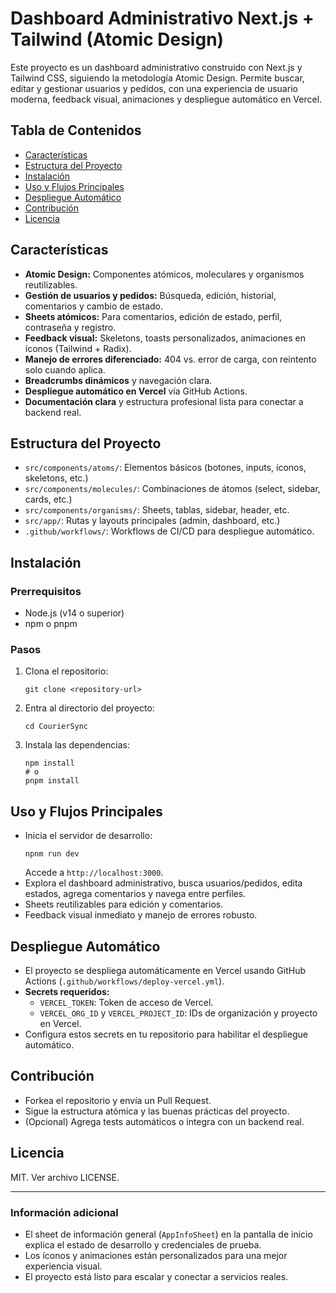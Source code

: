 # Dashboard Administrativo Next.js + Tailwind (Atomic Design)

Este proyecto es un dashboard administrativo construido con Next.js y Tailwind CSS, siguiendo la metodología Atomic Design. Permite buscar, editar y gestionar usuarios y pedidos, con una experiencia de usuario moderna, feedback visual, animaciones y despliegue automático en Vercel.

## Tabla de Contenidos

- [Características](#características)
- [Estructura del Proyecto](#estructura-del-proyecto)
- [Instalación](#instalación)
- [Uso y Flujos Principales](#uso-y-flujos-principales)
- [Despliegue Automático](#despliegue-automático)
- [Contribución](#contribución)
- [Licencia](#licencia)

## Características

- **Atomic Design:** Componentes atómicos, moleculares y organismos reutilizables.
- **Gestión de usuarios y pedidos:** Búsqueda, edición, historial, comentarios y cambio de estado.
- **Sheets atómicos:** Para comentarios, edición de estado, perfil, contraseña y registro.
- **Feedback visual:** Skeletons, toasts personalizados, animaciones en íconos (Tailwind + Radix).
- **Manejo de errores diferenciado:** 404 vs. error de carga, con reintento solo cuando aplica.
- **Breadcrumbs dinámicos** y navegación clara.
- **Despliegue automático en Vercel** vía GitHub Actions.
- **Documentación clara** y estructura profesional lista para conectar a backend real.

## Estructura del Proyecto

- `src/components/atoms/`: Elementos básicos (botones, inputs, íconos, skeletons, etc.)
- `src/components/molecules/`: Combinaciones de átomos (select, sidebar, cards, etc.)
- `src/components/organisms/`: Sheets, tablas, sidebar, header, etc.
- `src/app/`: Rutas y layouts principales (admin, dashboard, etc.)
- `.github/workflows/`: Workflows de CI/CD para despliegue automático.

## Instalación

### Prerrequisitos

- Node.js (v14 o superior)
- npm o pnpm

### Pasos

1. Clona el repositorio:
   ```
   git clone <repository-url>
   ```
2. Entra al directorio del proyecto:
   ```
   cd CourierSync
   ```
3. Instala las dependencias:
   ```
   npm install
   # o
   pnpm install
   ```

## Uso y Flujos Principales

- Inicia el servidor de desarrollo:
  ```
  npnm run dev
  ```
  Accede a `http://localhost:3000`.
- Explora el dashboard administrativo, busca usuarios/pedidos, edita estados, agrega comentarios y navega entre perfiles.
- Sheets reutilizables para edición y comentarios.
- Feedback visual inmediato y manejo de errores robusto.

## Despliegue Automático

- El proyecto se despliega automáticamente en Vercel usando GitHub Actions (`.github/workflows/deploy-vercel.yml`).
- **Secrets requeridos:**
  - `VERCEL_TOKEN`: Token de acceso de Vercel.
  - `VERCEL_ORG_ID` y `VERCEL_PROJECT_ID`: IDs de organización y proyecto en Vercel.
- Configura estos secrets en tu repositorio para habilitar el despliegue automático.

## Contribución

- Forkea el repositorio y envía un Pull Request.
- Sigue la estructura atómica y las buenas prácticas del proyecto.
- (Opcional) Agrega tests automáticos o integra con un backend real.

## Licencia

MIT. Ver archivo LICENSE.

---

### Información adicional

- El sheet de información general (`AppInfoSheet`) en la pantalla de inicio explica el estado de desarrollo y credenciales de prueba.
- Los íconos y animaciones están personalizados para una mejor experiencia visual.
- El proyecto está listo para escalar y conectar a servicios reales.

